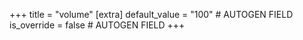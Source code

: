 +++
title = "volume"
[extra]
default_value = "100" # AUTOGEN FIELD
is_override = false # AUTOGEN FIELD
+++